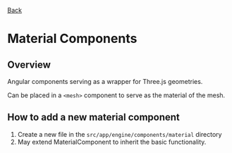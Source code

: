 [Back](../COMPONENTS.md)

# Material Components

## Overview

Angular components serving as a wrapper for Three.js geometries.

Can be placed in a `<mesh>` component to serve as the material of the mesh.

## How to add a new material component

1. Create a new file in the `src/app/engine/components/material` directory
2. May extend MaterialComponent to inherit the basic functionality.
